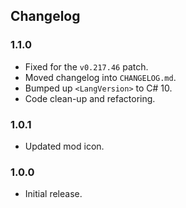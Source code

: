 ## Changelog

### 1.1.0

  * Fixed for the `v0.217.46` patch.
  * Moved changelog into `CHANGELOG.md`.
  * Bumped up `<LangVersion>` to C# 10.
  * Code clean-up and refactoring.

### 1.0.1

  * Updated mod icon.

### 1.0.0

  * Initial release.